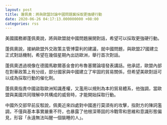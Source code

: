 ```yaml
---
layout: post
title: 蓬佩奧：將與歐盟討論中國問題冀採取更強硬行動
date: 2020-06-26 04:17:13.000000000 +08:00
categories: rss
---
```


美國國務卿蓬佩奧說，將與歐盟就中國問題展開對話，希望可以採取更強硬行動。

蓬佩奧說，接納歐盟外交政策主管博雷利的建議，就中國問題，與歐盟27國建立正式對話機制，希望在幾個星期內出訪歐洲，舉行首次對話。

蓬佩奧透過視像在德國馬歇爾基金會的布魯塞爾論壇發表講話。他承認，歐盟內部在對華政策上有分歧，部分國家與中國建立了牢固的貿易關係，但希望美歐對話可以成為採取行動的催化劑。

蓬佩奧指責中國盜取歐洲知識產權，又濫用以規則為本的貿易體系，他強調，當歐盟與美國共同理解中共構成的威脅時，才能開始採取行動。

中國外交部早前反駁說，佩奧近來四處對中國進行莫須有的攻擊，指對方的陳詞濫調，不僅與基本事實嚴重不符，也暴露了他根深蒂固的冷戰零和思維和意識形態偏見，形容「永遠無法叫醒一個裝睡的人」。
